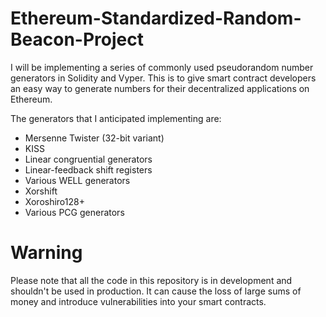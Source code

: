 # Ethereum-Standardized-Random-Beacon-Project

I will be implementing a series of commonly used pseudorandom number generators in Solidity and Vyper.
This is to give smart contract developers an easy way to generate numbers for their decentralized applications on Ethereum.

The generators that I anticipated implementing are:
* Mersenne Twister (32-bit variant)
* KISS 
* Linear congruential generators
* Linear-feedback shift registers
* Various WELL generators
* Xorshift
* Xoroshiro128+
* Various PCG generators

# Warning
Please note that all the code in this repository is in development and shouldn't be used in production. It can cause the loss of large sums of money and introduce vulnerabilities into your smart contracts.
